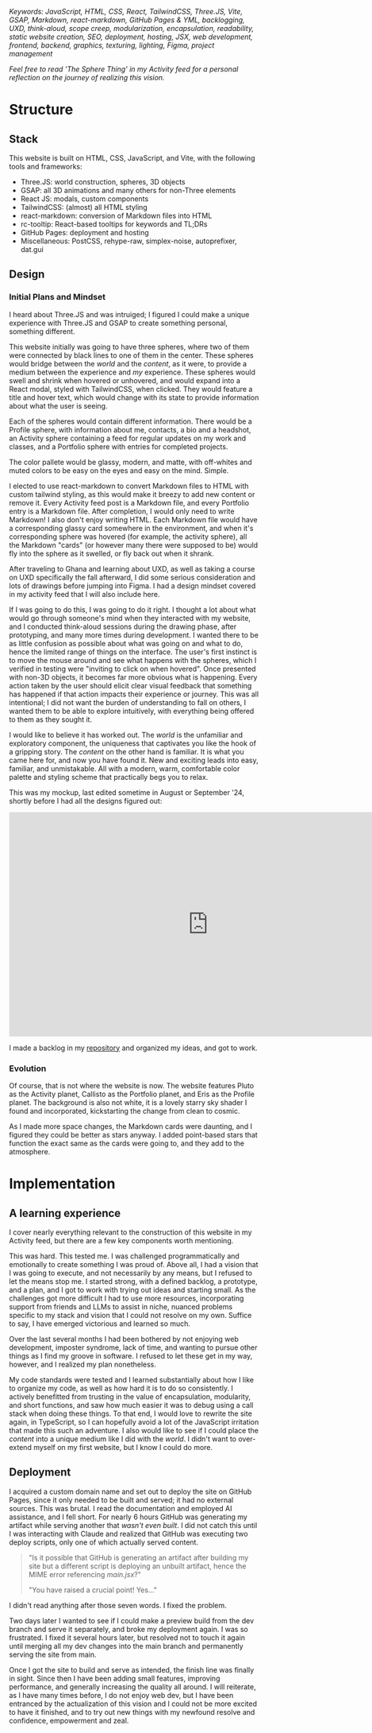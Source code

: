 *Keywords: JavaScript, HTML, CSS, React, TailwindCSS, Three.JS, Vite, GSAP, Markdown, react-markdown, GitHub Pages & YML, backlogging, UXD, think-aloud, scope creep, modularization, encapsulation, readability, static website creation, SEO, deployment, hosting, JSX, web development, frontend, backend, graphics, texturing, lighting, Figma, project management*

*Feel free to read 'The Sphere Thing' in my Activity feed for a personal reflection on the journey of realizing this vision.*

# Structure
## Stack
This website is built on HTML, CSS, JavaScript, and Vite, with the following tools and frameworks:
- Three.JS: world construction, spheres, 3D objects
- GSAP: all 3D animations and many others for non-Three elements
- React JS: modals, custom components
- TailwindCSS: (almost) all HTML styling
- react-markdown: conversion of Markdown files into HTML
- rc-tooltip: React-based tooltips for keywords and TL;DRs
- GitHub Pages: deployment and hosting
- Miscellaneous: PostCSS, rehype-raw, simplex-noise, autoprefixer, dat.gui 

## Design
### Initial Plans and Mindset
I heard about Three.JS and was intruiged; I figured I could make a unique experience with Three.JS and GSAP to create something personal, something different.

This website initially was going to have three spheres, where two of them were connected by black lines to one of them in the center. These spheres would bridge between the *world* and the *content*, as it were, to provide a medium between the experience and *my* experience. These spheres would swell and shrink when hovered or unhovered, and would expand into a React modal, styled with TailwindCSS, when clicked. They would feature a title and hover text, which would change with its state to provide information about what the user is seeing. 

Each of the spheres would contain different information. There would be a Profile sphere, with information about me, contacts, a bio and a headshot, an Activity sphere containing a feed for regular updates on my work and classes, and a Portfolio sphere with entries for completed projects. 

The color pallete would be glassy, modern, and matte, with off-whites and muted colors to be easy on the eyes and easy on the mind. Simple. 

I elected to use react-markdown to convert Markdown files to HTML with custom tailwind styling, as this would make it breezy to add new content or remove it. Every Activity feed post is a Markdown file, and every Portfolio entry is a Markdown file. After completion, I would only need to write Markdown! I also don't enjoy writing HTML. Each Markdown file would have a corresponding glassy card somewhere in the environment, and when it's corresponding sphere was hovered (for example, the activity sphere), all the Markdown "cards" (or however many there were supposed to be) would fly into the sphere as it swelled, or fly back out when it shrank. 

After traveling to Ghana and learning about UXD, as well as taking a course on UXD specifically the fall afterward, I did some serious consideration and lots of drawings before jumping into Figma. I had a design mindset covered in my activity feed that I will also include here. 

If I was going to do this, I was going to do it right. I thought a lot about what would go through someone's mind when they interacted with my website, and I conducted think-aloud sessions during the drawing phase, after prototyping, and many more times during development. I wanted there to be as little confusion as possible about what was going on and what to do, hence the limited range of things on the interface. The user's first instinct is to move the mouse around and see what happens with the spheres, which I verified in testing were "inviting to click on when hovered". Once presented with non-3D objects, it becomes far more obvious what is happening. Every action taken by the user should elicit clear visual feedback that something has happened if that action impacts their experience or journey. This was all intentional; I did not want the burden of understanding to fall on others, I wanted them to be able to explore intuitively, with everything being offered to them as they sought it. 

I would like to believe it has worked out. The *world* is the unfamiliar and exploratory component, the uniqueness that captivates you like the hook of a gripping story. The *content* on the other hand is familiar. It is what you came here for, and now you have found it. New and exciting leads into easy, familiar, and unmistakable. All with a modern, warm, comfortable color palette and styling scheme that practically begs you to relax.

This was my mockup, last edited sometime in August or September '24, shortly before I had all the designs figured out:

<iframe style="border: 1px solid rgba(0, 0, 0, 0.1);" width="800" height="450" src="https://embed.figma.com/proto/ANQZOYEZztrtknOjaXgai2/Portfolio-Mockup?node-id=1-2&p=f&scaling=contain&content-scaling=fixed&page-id=0%3A1&starting-point-node-id=1%3A2&embed-host=share" allowfullscreen></iframe>

I made a backlog in my [repository](https://github.com/eli-johnson-04/portfolio) and organized my ideas, and got to work. 

### Evolution
Of course, that is not where the website is now. The website features Pluto as the Activity planet, Callisto as the Portfolio planet, and Eris as the Profile planet. The background is also not white, it is a lovely starry sky shader I found and incorporated, kickstarting the change from clean to cosmic. 

As I made more space changes, the Markdown cards were daunting, and I figured they could be better as stars anyway. I added point-based stars that function the exact same as the cards were going to, and they add to the atmosphere. 

# Implementation
## A learning experience
I cover nearly everything relevant to the construction of this website in my Activity feed, but there are a few key components worth mentioning. 

This was hard. This tested me. I was challenged programmatically and emotionally to create something I was proud of. Above all, I had a vision that I was going to execute, and not necessarily by any means, but I refused to let the means stop me. I started strong, with a defined backlog, a prototype, and a plan, and I got to work with trying out ideas and starting small. As the challenges got more difficult I had to use more resources, incorporating support from friends and LLMs to assist in niche, nuanced problems specific to my stack and vision that I could not resolve on my own. Suffice to say, I have emerged victorious and learned so much. 

Over the last several months I had been bothered by not enjoying web development, imposter syndrome, lack of time, and wanting to pursue other things as I find my groove in software. I refused to let these get in my way, however, and I realized my plan nonetheless. 

My code standards were tested and I learned substantially about how I like to organize my code, as well as how hard it is to do so consistently. I actively benefitted from trusting in the value of encapsulation, modularity, and short functions, and saw how much easier it was to debug using a call stack when doing these things. To that end, I would love to rewrite the site again, in TypeScript, so I can hopefully avoid a lot of the JavaScript irritation that made this such an adventure. I also would like to see if I could place the *content* into a unique medium like I did with the *world*. I didn't want to over-extend myself on my first website, but I know I could do more. 

## Deployment
I acquired a custom domain name and set out to deploy the site on GitHub Pages, since it only needed to be built and served; it had no external sources. This was brutal. I read the documentation and employed AI assistance, and I fell short. For nearly 6 hours GitHub was generating my artifact while serving another that *wasn't even built*. I did not catch this until I was interacting with Claude and realized that GitHub was executing two deploy scripts, only one of which actually served content. 

> "Is it possible that GitHub is generating an artifact after building my site but a different script is deploying an unbuilt artifact, hence the MIME error referencing *main.jsx*?"
>
> "You have raised a crucial point! Yes..."

I didn't read anything after those seven words. I fixed the problem.

Two days later I wanted to see if I could make a preview build from the dev branch and serve it separately, and broke my deployment again. I was so frustrated. I fixed it several hours later, but resolved not to touch it again until merging all my dev changes into the main branch and permanently serving the site from main. 

Once I got the site to build and serve as intended, the finish line was finally in sight. Since then I have been adding small features, improving performance, and generally increasing the quality all around. I will reiterate, as I have many times before, I do not enjoy web dev, but I have been entranced by the actualization of this vision and I could not be more excited to have it finished, and to try out new things with my newfound resolve and confidence, empowerment and zeal. 
